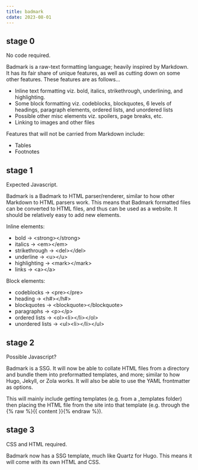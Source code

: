 ```yaml
---
title: badmark
cdate: 2023-08-01
---
```


## stage 0

No code required.

Badmark is a raw-text formatting language; heavily inspired by Markdown. It has its fair share of unique features, as well as cutting down on some other features. These features are as follows...

- Inline text formatting viz. bold, italics, strikethrough, underlining, and highlighting.
- Some block formatting viz. codeblocks, blockquotes, 6 levels of headings, paragraph elements, ordered lists, and unordered lists
- Possible other misc elements viz. spoilers, page breaks, etc.
- Linking to images and other files

Features that will not be carried from Markdown include:

- Tables
- Footnotes

## stage 1 

Expected Javascript.

Badmark is a Badmark to HTML parser/renderer, similar to how other Markdown to HTML parsers work. This means that Badmark formatted files can be converted to HTML files, and thus can be used as a website. It should be relatively easy to add new elements.

Inline elements:

- bold → \<strong>\</strong>
- italics → \<em>\</em>
- strikethrough → \<del>\</del>
- underline → \<u>\</u>
- highlighting → \<mark>\</mark>
- links → \<a>\</a>

Block elements:

- codeblocks → \<pre>\</pre>
- heading → \<h#>\</h#>
- blockquotes → \<blockquote>\</blockquote>
- paragraphs → \<p>\</p>
- ordered lists → \<ol>\<li>\</li>\</ol>
- unordered lists → \<ul>\<li>\</li>\</ul>

## stage 2 

Possible Javascript?

Badmark is a SSG. It will now be able to collate HTML files from a directory and bundle them into preformatted templates, and more; similar to how Hugo, Jekyll, or Zola works. It will also be able to use the YAML frontmatter as options.

This will mainly include getting templates (e.g. from a \_templates folder) then placing the HTML file from the site into that template (e.g. through the {% raw %}{{ content }}{% endraw %}).

## stage 3

CSS and HTML required.

Badmark now has a SSG template, much like Quartz for Hugo. This means it will come with its own HTML and CSS.
